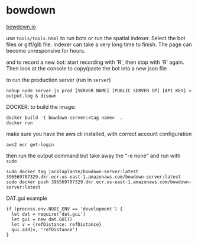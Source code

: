 # bowdown

[bowdown.io](https://bowdown.io)



use `tools/tools.html` to run bots or run the spatial indexer. Select the bot files or gltf/glb file. Indexer can take a very long time to finish. The page can become unresponsive for hours.

and to record a new bot: start recording with 'R', then stop with 'R' again. Then look at the console to copy/paste the bot into a new json file

to run the production server (run in `server`)
```
nohup node server.js prod [SERVER NAME] [PUBLIC SERVER IP] [API KEY] > output.log & disown
```

DOCKER:
to build the image:
```
docker build -t bowdown-server:<tag name>  .
docker run 
```

make sure you have the aws cli installed, with correct account configuration
```
aws2 ecr get-login
```
then run the output command but take away the "-e none" and run with `sudo`

```
sudo docker tag jacklaplante/bowdown-server:latest 396569707329.dkr.ecr.us-east-1.amazonaws.com/bowdown-server:latest
sudo docker push 396569707329.dkr.ecr.us-east-1.amazonaws.com/bowdown-server:latest
```

DAT.gui example
```
if (process.env.NODE_ENV == 'development') {
  let dat = require('dat.gui')
  let gui = new dat.GUI()
  let v = {refDistance: refDistance}
  gui.add(v, 'refDistance')
}
```